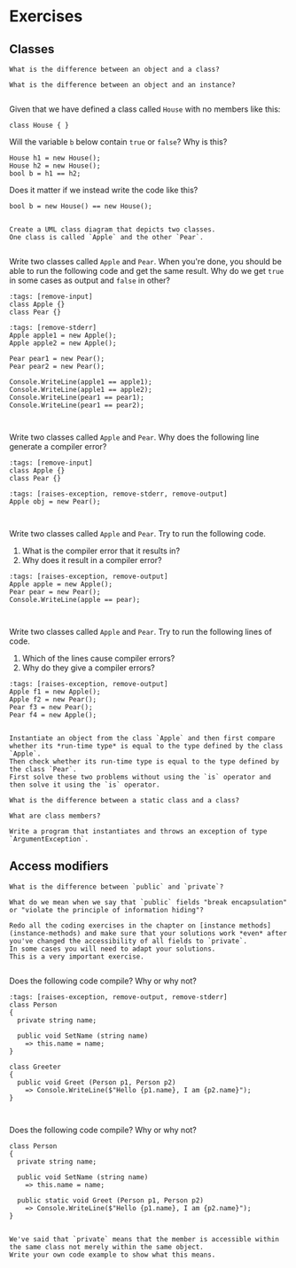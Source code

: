# Exercises

## Classes

```{exercise}
What is the difference between an object and a class?
```

```{exercise}
What is the difference between an object and an instance?
```

```{exercise-start}
```
Given that we have defined a class called `House` with no members like this:
```{code-cell}
class House { }
```
Will the variable `b` below contain `true` or `false`?
Why is this?
```{code-cell}
House h1 = new House();
House h2 = new House();
bool b = h1 == h2;
```
Does it matter if we instead write the code like this?
```{code-cell}
bool b = new House() == new House();
```
```{exercise-end}
```


```{exercise}
Create a UML class diagram that depicts two classes.
One class is called `Apple` and the other `Pear`.
```


```{exercise-start}
```
Write two classes called `Apple` and `Pear`.
When you're done, you should be able to run the following code and get the same result.
Why do we get `true` in some cases as output and `false` in other?
```{code-cell}
:tags: [remove-input]
class Apple {}
class Pear {}
```
```{code-cell}
:tags: [remove-stderr]
Apple apple1 = new Apple();
Apple apple2 = new Apple();

Pear pear1 = new Pear();
Pear pear2 = new Pear();

Console.WriteLine(apple1 == apple1);
Console.WriteLine(apple1 == apple2);
Console.WriteLine(pear1 == pear1);
Console.WriteLine(pear1 == pear2);
```
```{exercise-end}
```


```{exercise-start}
```
Write two classes called `Apple` and `Pear`.
Why does the following line generate a compiler error?
```{code-cell}
:tags: [remove-input]
class Apple {}
class Pear {}
```
```{code-cell}
:tags: [raises-exception, remove-stderr, remove-output]
Apple obj = new Pear();
```
```{exercise-end}
```


```{exercise-start}
```
Write two classes called `Apple` and `Pear`.
Try to run the following code.

1. What is the compiler error that it results in?
2. Why does it result in a compiler error?

```{code-cell}
:tags: [raises-exception, remove-output]
Apple apple = new Apple();
Pear pear = new Pear();
Console.WriteLine(apple == pear);
```
```{exercise-end}
```


```{exercise-start}
```
Write two classes called `Apple` and `Pear`.
Try to run the following lines of code.

1. Which of the lines cause compiler errors?
2. Why do they give a compiler errors?

```{code-cell}
:tags: [raises-exception, remove-output]
Apple f1 = new Apple();
Apple f2 = new Pear();
Pear f3 = new Pear();
Pear f4 = new Apple();
```
```{exercise-end}
```


```{exercise}
Instantiate an object from the class `Apple` and then first compare whether its *run-time type* is equal to the type defined by the class `Apple`.
Then check whether its run-time type is equal to the type defined by the class `Pear`.
First solve these two problems without using the `is` operator and then solve it using the `is` operator.
```


```{exercise}
What is the difference between a static class and a class?
```

```{exercise}
What are class members?
```

```{exercise}
Write a program that instantiates and throws an exception of type `ArgumentException`.
```


## Access modifiers

```{exercise}
What is the difference between `public` and `private`?
```

```{exercise}
What do we mean when we say that `public` fields "break encapsulation" or "violate the principle of information hiding"?
```

```{exercise}
Redo all the coding exercises in the chapter on [instance methods](instance-methods) and make sure that your solutions work *even* after you've changed the accessibility of all fields to `private`.
In some cases you will need to adapt your solutions.
This is a very important exercise.
```

```{exercise-start}
```
Does the following code compile?
Why or why not?
```{code-cell}
:tags: [raises-exception, remove-output, remove-stderr]
class Person
{
  private string name;

  public void SetName (string name)
    => this.name = name;
}

class Greeter
{
  public void Greet (Person p1, Person p2)
    => Console.WriteLine($"Hello {p1.name}, I am {p2.name}");
}
```
```{exercise-end}
```

```{exercise-start}
```
Does the following code compile?
Why or why not?
```{code-cell}
class Person
{
  private string name;

  public void SetName (string name)
    => this.name = name;

  public static void Greet (Person p1, Person p2)
    => Console.WriteLine($"Hello {p1.name}, I am {p2.name}");
}
```
```{exercise-end}
```


```{exercise}
We've said that `private` means that the member is accessible within the same class not merely within the same object.
Write your own code example to show what this means.
```


